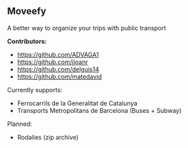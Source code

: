 Moveefy
---

A better way to organize your trips with public transport

**Contributors:**
* https://github.com/ADVAGA1
* https://github.com/jjoanr
* https://github.com/delguis14
* https://github.com/matedavid

Currently supports:
* Ferrocarrils de la Generalitat de Catalunya
* Transports Metropolitans de Barcelona (Buses + Subway)

Planned:
* Rodalies (zip archive)

